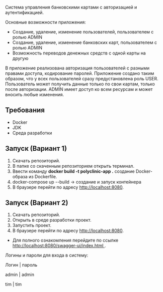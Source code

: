 Система управления банковскими картами с авторизацией и аутентификацией.

Основные возможности приложения:
- Создание, удаление, изменение пользователей, пользователем с ролью ADMIN
- Создание, удаление, изменение банковских карт, пользователем с ролью ADMIN
- Возможность переводов денежных средств с одной карты на другую 

В приложение реализована авторизация пользователей с разными правами доступа,
кодирование паролей.
Приложение создано таким образом, что у всех пользователей сразу предустановлена роль USER. 
Пользователь может получить данные только по свои картам, только после авторизации.
ADMIN имеет доступ ко всем ресурсам и может вносить любые изменения. 

## Требования

- Docker
- JDK
- Среда разработки

## Запуск (Вариант 1)

1. Скачать репозиторий.
2. В папке со скаченным репозиторием открыть терминал.
3. Ввести команду **docker build -t polyclinic-app .** создание Docker-образа из Dockerfile.
4. docker-compose up --build -> создание и запуск контейнера 
5. В браузере перейти по адресу <u>http://localhost:8080</u>.


## Запуск (Вариант 2)

1. Скачать репозиторий.
2. Открыть в среде разработки проект.
3. Запустить проект.
4. В браузере перейти по адресу <u>http://localhost:8080</u>.


- Для полного ознакомления перейдите по ссылке <u>http://localhost:8080/swagger-ui/index.html </u>.


Логины и пароли для входа в систему:

Логин | пароль

admin  | admin

tim | tim